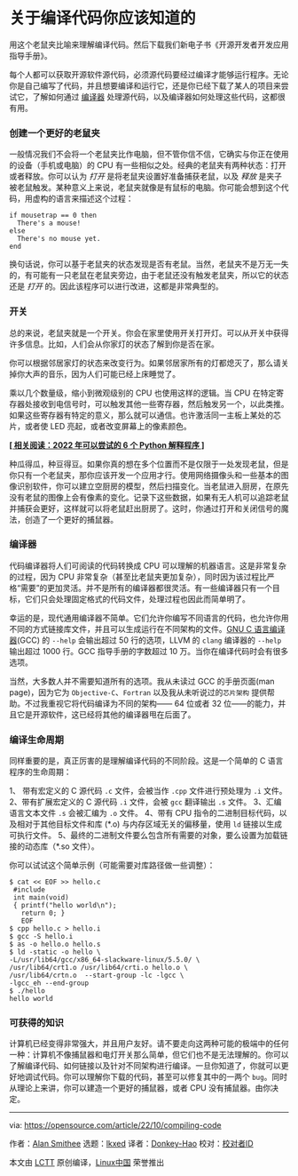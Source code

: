 [#]: subject: "What you need to know about compiling code"
[#]: via: "https://opensource.com/article/22/10/compiling-code"
[#]: author: "Alan Smithee https://opensource.com/users/alansmithee"
[#]: collector: "lkxed"
[#]: translator: "Donkey-Hao"
[#]: reviewer: " "
[#]: publisher: " "
[#]: url: " "

关于编译代码你应该知道的
======
用这个老鼠夹比喻来理解编译代码。然后下载我们新电子书《开源开发者开发应用指导手册》。

每个人都可以获取开源软件源代码，必须源代码要经过编译才能够运行程序。无论你是自己编写了代码，并且想要编译和运行它，还是你已经下载了某人的项目来尝试它，了解如何通过 [编译器][2] 处理源代码，以及编译器如何处理这些代码，这都很有用。

### 创建一个更好的老鼠夹

一般情况我们不会将一个老鼠夹比作电脑，但不管你信不信，它确实与你正在使用的设备（手机或电脑）的 CPU 有一些相似之处。经典的老鼠夹有两种状态：打开或者释放。你可以认为 *打开* 是将老鼠夹设置好准备捕获老鼠，以及 *释放* 是夹子被老鼠触发。某种意义上来说，老鼠夹就像是有鼠标的电脑。你可能会想到这个代码，用虚构的语言来描述这个过程：

```
if mousetrap == 0 then
  There's a mouse!
else
  There's no mouse yet.
end
```

换句话说，你可以基于老鼠夹的状态发现是否有老鼠。当然，老鼠夹不是万无一失的，有可能有一只老鼠在老鼠夹旁边，由于老鼠还没有触发老鼠夹，所以它的状态还是 *打开* 的。因此该程序可以进行改进，这都是非常典型的。

### 开关

总的来说，老鼠夹就是一个开关。你会在家里使用开关打开灯。可以从开关中获得许多信息。比如，人们会从你家灯的状态了解到你是否在家。

你可以根据邻居家灯的状态来改变行为。如果邻居家所有的灯都熄灭了，那么请关掉你大声的音乐，因为人们可能已经上床睡觉了。

乘以几个数量级，缩小到微观级别的 CPU 也使用这样的逻辑。当 CPU 在特定寄存器处接收到电信号时，可以触发其他一些寄存器，然后触发另一个，以此类推。如果这些寄存器有特定的意义，那么就可以通信。也许激活同一主板上某处的芯片，或者使 LED 亮起，或者改变屏幕上的像素颜色。

**[[ 相关阅读：2022 年可以尝试的 6 个 Python 解释程序 ]][3]**

种瓜得瓜，种豆得豆。如果你真的想在多个位置而不是仅限于一处发现老鼠，但是你只有一个老鼠夹，那你应该开发一个应用才行。使用网络摄像头和一些基本的图像识别软件，你可以建立空厨房的模型，然后扫描变化。当老鼠进入厨房，在原先没有老鼠的图像上会有像素的变化。记录下这些数据，如果有无人机可以追踪老鼠并捕获会更好，这样就可以将老鼠赶出厨房了。这时，你通过打开和关闭信号的魔法，创造了一个更好的捕鼠器。

### 编译器

代码编译器将人们可阅读的代码转换成 CPU 可以理解的机器语言。这是非常复杂的过程，因为 CPU 非常复杂（甚至比老鼠夹更加复杂），同时因为该过程比严格“需要”的更加灵活。并不是所有的编译器都很灵活。有一些编译器只有一个目标，它们只会处理固定格式的代码文件，处理过程也因此而简单明了。

幸运的是，现代通用编译器不简单。它们允许你编写不同语言的代码，也允许你用不同的方式链接库文件，并且可以生成运行在不同架构的文件。[GNU C 语言编译器][4](GCC) 的 `--help` 会输出超过 50 行的选项，LLVM 的 `clang` 编译器的 `--help` 输出超过 1000 行。GCC 指导手册的字数超过 10 万。当你在编译代码时会有很多选项。

当然，大多数人并不需要知道所有的选项。我从未读过 GCC 的手册页面(man page)，因为它为 `Objective-C`、`Fortran` 以及我从未听说过的`芯片架构` 提供帮助。不过我重视它将代码编译为不同的架构—— 64 位或者 32 位——的能力，并且它是开源软件，这已经将其他的编译器甩在后面了。

### 编译生命周期

同样重要的是，真正厉害的是理解编译代码的不同阶段。这是一个简单的 C 语言程序的生命周期：

1、 带有宏定义的 C 源代码 `.c` 文件，会被当作 `.cpp` 文件进行预处理为 `.i` 文件。
2、带有扩展宏定义的 C 源代码 `.i` 文件，会被 `gcc` 翻译输出 `.s` 文件。
3、汇编语言文本文件 `.s` 会被汇编为 `.o` 文件。
4、带有 CPU 指令的二进制目标代码，以及相对于其他目标文件和库 (\*.o) 与内存区域无关的偏移量，使用 `ld` 链接以生成可执行文件。
5、最终的二进制文件要么包含所有需要的对象，要么设置为加载链接的动态库（\*.so 文件）。

你可以试试这个简单示例（可能需要对库路径做一些调整）：

```
$ cat << EOF >> hello.c
 #include
 int main(void)
 { printf("hello world\n");
   return 0; }
   EOF
$ cpp hello.c > hello.i
$ gcc -S hello.i
$ as -o hello.o hello.s
$ ld -static -o hello \
-L/usr/lib64/gcc/x86_64-slackware-linux/5.5.0/ \
/usr/lib64/crt1.o /usr/lib64/crti.o hello.o \
/usr/lib64/crtn.o  --start-group -lc -lgcc \
-lgcc_eh --end-group
$ ./hello
hello world
```

### 可获得的知识

计算机已经变得非常强大，并且用户友好。请不要走向这两种可能的极端中的任何一种：计算机不像捕鼠器和电灯开关那么简单，但它们也不是无法理解的。你可以了解编译代码、如何链接以及针对不同架构进行编译。一旦你知道了，你就可以更好地调试代码。你可以理解你下载的代码，甚至可以修复其中的一两个 `bug`。同时从理论上来讲，你可以建造一个更好的捕鼠器，或者 CPU 没有捕鼠器。由你决定。

--------------------------------------------------------------------------------

via: https://opensource.com/article/22/10/compiling-code

作者：[Alan Smithee][a]
选题：[lkxed][b]
译者：[Donkey-Hao](https://github.com/Donkey-Hao)
校对：[校对者ID](https://github.com/校对者ID)

本文由 [LCTT](https://github.com/LCTT/TranslateProject) 原创编译，[Linux中国](https://linux.cn/) 荣誉推出

[a]: https://opensource.com/users/alansmithee
[b]: https://github.com/lkxed
[2]: https://opensource.com/article/19/5/primer-assemblers-compilers-interpreters
[3]: https://opensource.com/article/22/9/python-interpreters-2022
[4]: https://opensource.com/article/22/5/gnu-c-compiler
